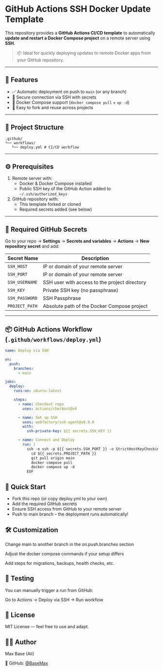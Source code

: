 # GitHub Actions SSH Docker Update Template

This repository provides a **GitHub Actions CI/CD template** to automatically **update and restart a Docker Compose project** on a remote server using **SSH**.

> 📦 Ideal for quickly deploying updates to remote Docker apps from your GitHub repository.

---

## 🚀 Features

- ✅ Automatic deployment on push to `main` (or any branch)
- 🔐 Secure connection via SSH with secrets
- 🐳 Docker Compose support (`docker compose pull` + `up -d`)
- 🔁 Easy to fork and reuse across projects

---

## 📂 Project Structure

```
.github/
└── workflows/
   └── deploy.yml # CI/CD workflow
```

---

## ⚙️ Prerequisites

1. Remote server with:
   - Docker & Docker Compose installed
   - Public SSH key of the GitHub Action added to `~/.ssh/authorized_keys`
2. GitHub repository with:
   - This template forked or cloned
   - Required secrets added (see below)

---

## 🔐 Required GitHub Secrets

Go to your repo → **Settings** → **Secrets and variables** → **Actions** → **New repository secret** and add:

| Secret Name     | Description                                     |
|------------------|-------------------------------------------------|
| `SSH_HOST`       | IP or domain of your remote server              |
| `SSH_PORT`       | IP or domain of your remote server              |
| `SSH_USERNAME`   | SSH user with access to the project directory   |
| `SSH_KEY`        | Private SSH key (no passphrase)                 |
| `SSH_PASSWORD`   | SSH Passphrase                                  |
| `PROJECT_PATH`   | Absolute path of the Docker Compose project     |

---

## 📦 GitHub Actions Workflow (`.github/workflows/deploy.yml`)

```yaml
name: Deploy via SSH

on:
  push:
    branches:
      - main

jobs:
  deploy:
    runs-on: ubuntu-latest

    steps:
      - name: Checkout repo
        uses: actions/checkout@v4

      - name: Set up SSH
        uses: webfactory/ssh-agent@v0.9.0
        with:
          ssh-private-key: ${{ secrets.SSH_KEY }}

      - name: Connect and Deploy
        run: |
          ssh -e ssh -p ${{ secrets.SSH_PORT }} -o StrictHostKeyChecking=no ${{ secrets.SSH_USERNAME }}@${{ secrets.SSH_HOST }} << 'EOF'
            cd ${{ secrets.PROJECT_PATH }}
            git pull origin main
            docker compose pull
            docker compose up -d
          EOF
```

## 🚀 Quick Start

- Fork this repo (or copy deploy.yml to your own)
- Add the required GitHub secrets
- Ensure SSH access from GitHub to your remote server
- Push to main branch – the deployment runs automatically!

## 🛠️ Customization

Change main to another branch in the on.push.branches section

Adjust the docker compose commands if your setup differs

Add steps for migrations, backups, health checks, etc.

## 🧪 Testing

You can manually trigger a run from GitHub:

Go to Actions → Deploy via SSH → Run workflow

## 🧾 License

MIT License — feel free to use and adapt.

## 🙋‍♂️ Author

Max Base (Ali)

🔗 GitHub: [@BaseMax](https://github.com/basemax)
